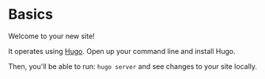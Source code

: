 # Basics

Welcome to your new site!

It operates using [Hugo](https://gohugo.io/getting-started/quick-start/). Open up your command line and install Hugo.

Then, you'll be able to run: `hugo server` and see changes to your site locally.
